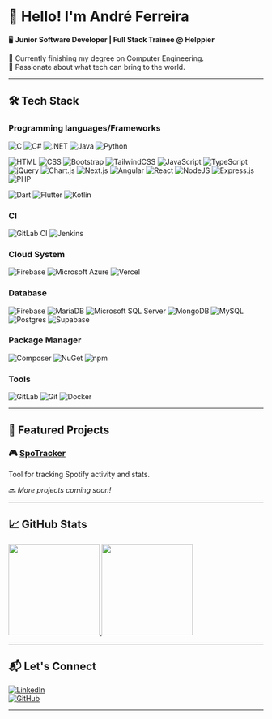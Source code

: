 # 👋 Hello! I'm André Ferreira  

🖥️ **Junior Software Developer | Full Stack Trainee @ Helppier**

🌱 Currently finishing my degree on Computer Engineering.\
🚀 Passionate about what tech can bring to the world.

---

## 🛠️ Tech Stack

### Programming languages/Frameworks

![C](https://img.shields.io/badge/C-00599C?logo=c&logoColor=white)
![C#](https://custom-icon-badges.demolab.com/badge/C%23-%23239120.svg?logo=cshrp&logoColor=white)
![.NET](https://img.shields.io/badge/.NET-512BD4?logo=dotnet&logoColor=fff)
![Java](https://img.shields.io/badge/Java-%23ED8B00.svg?logo=openjdk&logoColor=white)
![Python](https://img.shields.io/badge/Python-3776AB?logo=python&logoColor=white)

![HTML](https://img.shields.io/badge/HTML-%23E34F26.svg?logo=html5&logoColor=white)
![CSS](https://img.shields.io/badge/CSS-639?logo=css&logoColor=fff)
![Bootstrap](https://img.shields.io/badge/Bootstrap-7952B3?logo=bootstrap&logoColor=fff)
![TailwindCSS](https://img.shields.io/badge/Tailwind%20CSS-%2338B2AC.svg?logo=tailwind-css&logoColor=white)
![JavaScript](https://img.shields.io/badge/JavaScript-F7DF1E?logo=javascript&logoColor=black)
![TypeScript](https://img.shields.io/badge/TypeScript-3178C6?logo=typescript&logoColor=fff)
![jQuery](https://img.shields.io/badge/jQuery-0769AD?logo=jquery&logoColor=fff)
![Chart.js](https://img.shields.io/badge/Chart.js-FF6384?logo=chartdotjs&logoColor=fff)
![Next.js](https://img.shields.io/badge/Next.js-black?logo=next.js&logoColor=white)
![Angular](https://img.shields.io/badge/Angular-%23DD0031.svg?logo=angular&logoColor=white)
![React](https://img.shields.io/badge/React-%2320232a.svg?logo=react&logoColor=%2361DAFB)
![NodeJS](https://img.shields.io/badge/Node.js-6DA55F?logo=node.js&logoColor=white)
![Express.js](https://img.shields.io/badge/Express.js-%23404d59.svg?logo=express&logoColor=%2361DAFB)
![PHP](https://img.shields.io/badge/php-%23777BB4.svg?&logo=php&logoColor=white)

![Dart](https://img.shields.io/badge/Dart-%230175C2.svg?logo=dart&logoColor=white)
![Flutter](https://img.shields.io/badge/Flutter-02569B?logo=flutter&logoColor=fff)
![Kotlin](https://img.shields.io/badge/Kotlin-%237F52FF.svg?logo=kotlin&logoColor=white)

### CI

![GitLab CI](https://img.shields.io/badge/GitLab%20CI-FC6D26?logo=gitlab&logoColor=fff)
![Jenkins](https://img.shields.io/badge/Jenkins-D24939?logo=jenkins&logoColor=white)

### Cloud System

![Firebase](https://img.shields.io/badge/Firebase-039BE5?logo=Firebase&logoColor=white)
![Microsoft Azure](https://custom-icon-badges.demolab.com/badge/Microsoft%20Azure-0089D6?logo=msazure&logoColor=white)
![Vercel](https://img.shields.io/badge/Vercel-%23000000.svg?logo=vercel&logoColor=white)

### Database

![Firebase](https://img.shields.io/badge/Firebase-039BE5?logo=Firebase&logoColor=white)
![MariaDB](https://img.shields.io/badge/MariaDB-003545?logo=mariadb&logoColor=white)
![Microsoft SQL Server](https://custom-icon-badges.demolab.com/badge/Microsoft%20SQL%20Server-CC2927?logo=mssqlserver-white&logoColor=white)
![MongoDB](https://img.shields.io/badge/MongoDB-%234ea94b.svg?logo=mongodb&logoColor=white)
![MySQL](https://img.shields.io/badge/MySQL-4479A1?logo=mysql&logoColor=fff)
![Postgres](https://img.shields.io/badge/Postgres-%23316192.svg?logo=postgresql&logoColor=white)
![Supabase](https://img.shields.io/badge/Supabase-3FCF8E?logo=supabase&logoColor=fff)

### Package Manager

![Composer](https://img.shields.io/badge/Composer-885630?logo=composer&logoColor=fff)
![NuGet](https://img.shields.io/badge/NuGet-004880?logo=nuget&logoColor=fff)
![npm](https://img.shields.io/badge/npm-CB3837?logo=npm&logoColor=fff)

### Tools

![GitLab](https://img.shields.io/badge/GitLab-FC6D26?logo=gitlab&logoColor=fff)
![Git](https://img.shields.io/badge/Git-F05032?logo=git&logoColor=white)
![Docker](https://img.shields.io/badge/Docker-2496ED?logo=docker&logoColor=fff)


---

## 🌟 Featured Projects  

### 🎮 [SpoTracker](https://github.com/andreferreira04/spoTracker)  
Tool for tracking Spotify activity and stats.

🔜 *More projects coming soon!*  

---

## 📈 GitHub Stats  

<a href="https://github.com/andreferreira04">
  <img height="180em" src="https://github-readme-stats.vercel.app/api?username=andreferreira04&show_icons=true&theme=dark&hide_border=true" />
  <img height="180em" src="https://github-readme-stats.vercel.app/api/top-langs/?username=andreferreira04&layout=compact&theme=dark&hide_border=true" />
</a>

---

## 📬 Let's Connect  

[![LinkedIn](https://img.shields.io/badge/LinkedIn-0077B5?logo=linkedin&logoColor=white)](https://www.linkedin.com/in/andreferreira04)  
[![GitHub](https://img.shields.io/badge/GitHub-181717?logo=github&logoColor=white)](https://github.com/andreferreira04)  

---
